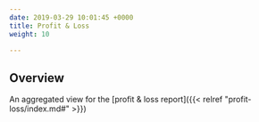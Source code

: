 ```yaml
---
date: 2019-03-29 10:01:45 +0000
title: Profit & Loss
weight: 10

---
```

## Overview

An aggregated view for the [profit & loss report]({{< relref "profit-loss/index.md#" >}})